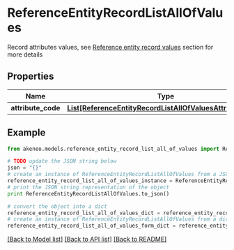 # ReferenceEntityRecordListAllOfValues

Record attributes values, see <a href='/concepts/reference-entities.html#focus-on-the-reference-entity-record-values'>Reference entity record values</a> section for more details

## Properties
Name | Type | Description | Notes
------------ | ------------- | ------------- | -------------
**attribute_code** | [**List[ReferenceEntityRecordListAllOfValuesAttributeCode]**](ReferenceEntityRecordListAllOfValuesAttributeCode.md) |  | [optional] 

## Example

```python
from akeneo.models.reference_entity_record_list_all_of_values import ReferenceEntityRecordListAllOfValues

# TODO update the JSON string below
json = "{}"
# create an instance of ReferenceEntityRecordListAllOfValues from a JSON string
reference_entity_record_list_all_of_values_instance = ReferenceEntityRecordListAllOfValues.from_json(json)
# print the JSON string representation of the object
print ReferenceEntityRecordListAllOfValues.to_json()

# convert the object into a dict
reference_entity_record_list_all_of_values_dict = reference_entity_record_list_all_of_values_instance.to_dict()
# create an instance of ReferenceEntityRecordListAllOfValues from a dict
reference_entity_record_list_all_of_values_form_dict = reference_entity_record_list_all_of_values.from_dict(reference_entity_record_list_all_of_values_dict)
```
[[Back to Model list]](../README.md#documentation-for-models) [[Back to API list]](../README.md#documentation-for-api-endpoints) [[Back to README]](../README.md)



